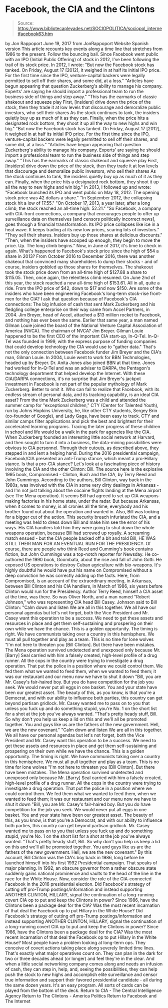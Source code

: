 # Facebook, the CIA and the Clintons

> Source: https://www.bibliotecapleyades.net/SOCIOPOLITICA/sociopol_internetfacebook63.htm

by Jon Rappoport June 19, 2017
from JonRappoport Website
Spanish version
This article recounts key events along a time line that stretches from 1986 to the present. Follow the bouncing ball. Since Facebook went public with an IPO (Initial Public Offering) of stock in 2012, I've been following the trail of its stock price. In 2012, I wrote:
"But now the Facebook stock has tanked. On Friday, August 17 [2012], it weighed in at half its initial IPO price. For the first time since the IPO, venture-capital backers were legally permitted to sell off their shares, and some did, at a loss." "Articles have begun appearing that question Zuckerberg's ability to manage his company. Experts' are saying he should import a professional team to run the business side of things and step away." "This has the earmarks of classic shakeout and squeeze play First, [insiders] drive down the price of the stock, then they trade it at low levels that discourage and demoralize public investors, who sell their shares As the stock continues to tank, the insiders quietly buy up as much of it as they can. Finally, when the price hits a designated rock bottom, they shoot it up all the way to new highs and win big."
"But now the Facebook stock has tanked. On Friday, August 17 [2012], it weighed in at half its initial IPO price. For the first time since the IPO, venture-capital backers were legally permitted to sell off their shares, and some did, at a loss." "Articles have begun appearing that question Zuckerberg's ability to manage his company. Experts' are saying he should import a professional team to run the business side of things and step away." "This has the earmarks of classic shakeout and squeeze play
First, [insiders] drive down the price of the stock, then they trade it at low levels that discourage and demoralize public investors, who sell their shares As the stock continues to tank, the insiders quietly buy up as much of it as they can.
Finally, when the price hits a designated rock bottom, they shoot it up all the way to new highs and win big."
In 2013, I followed up and wrote:
"Facebook launched its IPO and went public on May 18, 2012. The opening stock price was 42 dollars a share." "In September 2012, the collapsing stock hit a low of 17.55." "On October 17, 2013, a year later, after a long climb, the stock reached an all-time high: 52.21." "So Facebook, a company with CIA-front connections, a company that encourages people to offer up surveillance data on themselves [and censors politically incorrect news], goes through a financial transformation. Its IPO price collapses like ice in a heat wave. It keeps trading at its new low prices, scaring lots of investors." "They sell their shares. Insiders buy up those shares at delicious discounts." "Then, when the insiders have scooped up enough, they begin to move the price. Up. The long climb begins."
Now, in June of 2017, it's time to check in again.
What's happened to Facebook's stock price since the high of $54 a share in 2013? From October 2016 to December 2016, there was another shakeout that convinced many shareholders to dump their stocks - and of course, insiders gobbled up those shares for themselves.
The shakeout took the stock price down from an all-time high of $127.88 a share to $115.05. Then, once again, the relentless climb resumed. On June 2nd of this year, the stock reached a new all-time high of $153.61. All in all, quite a ride. From the IPO price of $42, down to $17 and now $150. Are some of the insiders who have been engineering Facebook's long-term stock-rise front-men for the CIA? I ask that question because of Facebook's CIA connections:
The big infusion of cash that sent Mark Zuckerberg and his fledgling college enterprise on their way came from Accel Partners, in 2004. Jim Breyer, head of Accel, attached a $13 million rocket to Facebook, and nothing has ever been the same. Earlier that same year, a man named Gilman Louie joined the board of the National Venture Capital Association of America (NVCA). The chairman of NVCA? Jim Breyer.
Gilman Louie happened to be the first CEO of the important CIA start-up, In-Q-Tel. In-Q-Tel was founded in 1999, with the express purpose of funding companies that could develop technology the CIA would use to "gather data."
That's not the only connection between Facebook funder Jim Breyer and the CIA's man, Gilman Louie.
In 2004, Louie went to work for BBN Technologies, headed up by Breyer. Dr. Anita Jones also joined BBN at that time. Jones had worked for In-Q-Tel and was an adviser to DARPA, the Pentagon's technology department that helped develop the Internet. With these CIA/DARPA connections, it's no surprise that Jim Breyer's jackpot investment in Facebook is not part of the popular mythology of Mark Zuckerberg. Better to omit it.
Who can fail to realize that Facebook, with its endless stream of personal data, and its tracking capability, is an ideal CIA asset? From the time Mark Zuckerberg was a child and attended the summer camp for "exceptional children," CTY (Center for Talented Youth), run by Johns Hopkins University, he, like other CTY students, Sergey Brin (co-founder of Google), and Lady Gaga, have been easy to track. CTY and similar camps filter applications and pick the best and brightest for their accelerated learning programs. Tracing the later progress of these children in school and life would be a walk in the park for agencies like the CIA. When Zuckerberg founded an interesting little social network at Harvard, and then sought to turn it into a business, the data-mining possibilities were obvious to CIA personnel.
Through their cutouts, as described above, they stepped in and lent a helping hand. During the 2016 presidential campaign, Facebook/CIA presented an anti-Trump stance, which meant a pro-Hillary stance.
Is that a pro-CIA stance?
Let's look at a fascinating piece of history involving the CIA and the other Clinton:
Bill.
The source here is the explosive 1995 book, Compromised - Clinton, Bush and the CIA, by Terry Reed and John Cummings. According to the authors, Bill Clinton, way back in the 1980s, was involved with the CIA in some very dirty dealings in Arkansas - and I'm not just talking about the cocaine flights landing at the Mena airport (see The Mena operation). It seems Bill had agreed to set up CIA weapons-making factories in his home state, under the radar.
But because Arkansas, when it comes to money, is all cronies all the time, everybody and his brother found out about the operation and wanted in. Also, Bill was looking for a bigger cut of the action. This security breach infuriated the CIA, and a meeting was held to dress down Bill and make him see the error of his ways. His CIA handlers told him they were going to shut down the whole weapons operation, because Bill had screwed up royally.
A screaming match ensued - but the CIA people backed off a bit and told Bill,
HE WAS STILL THEIR MAN FOR AN EVENTUAL RUN FOR THE PRESIDENCY.
Of course, there are people who think Reed and Cumming's book contains fiction, but John Cummings was a top-notch reporter for Newsday.
He co-authored the 1990 book, Goombata, about the rise and fall of John Gotti.
He exposed US operations to destroy Cuban agriculture with bio-weapons. It's highly doubtful he would have put his name on Compromised without a deep conviction he was correctly adding up the facts. Here, from Compromised, is an account of the extraordinary meeting, in Arkansas, between Bill Clinton and his CIA handlers, in March of 1986, six years before Clinton would run for the Presidency.
Author Terry Reed, himself a CIA asset at the time, was there. So was Oliver North, and a man named "Robert Johnson," who was representing CIA head Bill Casey. Johnson said to Bill Clinton:
"Calm down and listen We are all in this together. We all have our personal agendas but let's not forget, both the Vice President and Mr. Casey want this operation to be a success. We need to get these assets and resources in place and get them self-sustaining and prospering on their own while we have the chance. This is a golden opportunity. The timing is right. We have communists taking over a country in this hemisphere. We must all pull together and play as a team. This is no time for lone wolves "I'm not here to threaten you [Bill Clinton]. But there have been mistakes. The Mena operation survived undetected and unexposed only because Mr. [Barry] Seal carried with him a falsely created, high-level profile of a drug runner. All the cops in the country were trying to investigate a drug operation. That put the police in a position where we could control them. We fed them what we wanted to feed them, when we wanted to feed them; it was our restaurant and our menu now we have to shut it down "Bill, you are Mr. Casey's fair-haired boy. But you do have competition for the job you seek. We would never put all eggs in one basket. You and your state have been our greatest asset. The beauty of this, as you know, is that you're a Democrat, and with our ability to influence both parties, this country can get beyond partisan gridlock. Mr. Casey wanted me to pass on to you that unless you fuck up and do something stupid, you're No. 1 on the short list for a shot at the job you've always wanted. "That's pretty heady stuff, Bill. So why don't you help us keep a lid on this and we'll all be promoted together. You and guys like us are the fathers of the new government. Hell, we are the new covenant."
"Calm down and listen We are all in this together. We all have our personal agendas but let's not forget, both the Vice President and Mr. Casey want this operation to be a success.
We need to get these assets and resources in place and get them self-sustaining and prospering on their own while we have the chance. This is a golden opportunity. The timing is right.
We have communists taking over a country in this hemisphere. We must all pull together and play as a team. This is no time for lone wolves "I'm not here to threaten you [Bill Clinton]. But there have been mistakes. The Mena operation survived undetected and unexposed only because Mr. [Barry] Seal carried with him a falsely created, high-level profile of a drug runner. All the cops in the country were trying to investigate a drug operation.
That put the police in a position where we could control them.
We fed them what we wanted to feed them, when we wanted to feed them; it was our restaurant and our menu now we have to shut it down "Bill, you are Mr. Casey's fair-haired boy. But you do have competition for the job you seek. We would never put all eggs in one basket. You and your state have been our greatest asset.
The beauty of this, as you know, is that you're a Democrat, and with our ability to influence both parties, this country can get beyond partisan gridlock.
Mr. Casey wanted me to pass on to you that unless you fuck up and do something stupid, you're No. 1 on the short list for a shot at the job you've always wanted. "That's pretty heady stuff, Bill. So why don't you help us keep a lid on this and we'll all be promoted together. You and guys like us are the fathers of the new government.
Hell, we are the new covenant."
By this account, Bill Clinton was the CIA's boy back in 1986, long before he launched himself into his first 1992 Presidential campaign. That speaks of major planning.
In 1992, an obscure governor from a rather obscure state suddenly gains national prominence and vaults to the head of the line in the race for the White House. Now, consider the role of the CIA-connected Facebook in the 2016 presidential election.
Did Facebook's strategy of cutting off pro-Trump postings/information and instead supporting ANOTHER CLINTON, HILLARY, signal the continuation of a long-running covert CIA op to put and keep the Clintons in power? Since 1986, have the Clintons been a package deal for the CIA? Was the most recent incarnation of that deal the Facebook op to put Hillary in the White House?
Did Facebook's strategy of cutting off pro-Trump postings/information and instead supporting ANOTHER CLINTON, HILLARY, signal the continuation of a long-running covert CIA op to put and keep the Clintons in power?
Since 1986, have the Clintons been a package deal for the CIA?
Was the most recent incarnation of that deal the Facebook op to put Hillary in the White House?
Most people have a problem looking at long-term ops.
They conceive of covert actions taking place along severely limited time lines. That's exactly what major operatives count on. They can plan in the dark for two or three decades ahead (or longer) and feel they're in the clear. And when a little social networking company comes along and needs an infusion of cash, they can step in, help, and, seeing the possibilities, they can help push the stock to new highs and accomplish elite surveillance and censor true information and support their favored presidential candidate - all during the same dozen years. It's an easy program. All sorts of cards can be played from the bottom of the deck.
Return to CIA - The Central Intelligence Agency
Return to The Clintons - America Politics
Return to Facebook and The Internet

